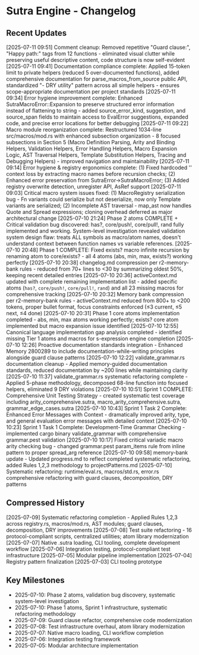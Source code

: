 # Sutra Engine - Changelog

## Recent Updates

[2025-07-11 09:51] Comment cleanup: Removed repetitive "Guard clause:", "Happy path:" tags from 12 functions - eliminated visual clutter while preserving useful descriptive content, code structure is now self-evident
[2025-07-11 09:41] Documentation compliance complete: Applied 15-token limit to private helpers (reduced 5 over-documented functions), added comprehensive documentation for parse_macros_from_source public API, standardized "- DRY utility" pattern across all simple helpers - ensures scope-appropriate documentation per project standards
[2025-07-11 09:34] Error hygiene improvement complete: Enhanced SutraMacroError::Expansion to preserve structured error information instead of flattening to string - added source_error_kind, suggestion, and source_span fields to maintain access to EvalError suggestions, expanded code, and precise error locations for better debugging
[2025-07-11 09:22] Macro module reorganization complete: Restructured 1034-line src/macros/mod.rs with enhanced subsection organization - 8 focused subsections in Section 5 (Macro Definition Parsing, Arity and Binding Helpers, Validation Helpers, Error Handling Helpers, Macro Expansion Logic, AST Traversal Helpers, Template Substitution Helpers, Tracing and Debugging Helpers) - improved navigation and maintainability
[2025-07-11 09:14] Error hygiene & registry ergonomics complete: (1) Fixed hardcoded '<unknown>' context loss by extracting macro names before recursion checks; (2) Enhanced error preservation from SutraError->SutraMacroError; (3) Added registry overwrite detection, unregister API, AsRef<Path> support
[2025-07-11 09:03] Critical macro system issues fixed: (1) MacroRegistry serialization bug - Fn variants could serialize but not deserialize, now only Template variants are serialized; (2) Incomplete AST traversal - map_ast now handles Quote and Spread expressions; cloning overhead deferred as major architectural change
[2025-07-10 21:24] Phase 2 atoms COMPLETE + Critical validation bug discovered: has?, core/push!, core/pull!, rand fully implemented and working. System-level investigation revealed validation system design flaw: treats ALL symbols as macro/atom names, doesn't understand context between function names vs variable references.
[2025-07-10 20:48] Phase 1 COMPLETE: Fixed exists? macro infinite recursion by renaming atom to core/exists? - all 4 atoms (abs, min, max, exists?) working perfectly
[2025-07-10 20:38] changelog.md compression per r2-memory-bank rules - reduced from 70+ lines to <30 by summarizing oldest 50%, keeping recent detailed entries
[2025-07-10 20:36] activeContext.md updated with complete remaining implementation list - added specific atoms (`has?`, `core/push!`, `core/pull!`, `rand`) and all 23 missing macros for comprehensive tracking
[2025-07-10 20:32] Memory bank compression per r2-memory-bank rules - activeContext.md reduced from 800+ to <200 tokens, proper bullet format, focus constraints enforced (≤3 current, ≤5 next, ≤4 done)
[2025-07-10 20:31] Phase 1 core atoms implementation completed - abs, min, max atoms working perfectly; exists? core atom implemented but macro expansion issue identified
[2025-07-10 12:55] Canonical language implementation gap analysis completed - identified missing Tier 1 atoms and macros for s-expression engine completion
[2025-07-10 12:26] Proactive documentation standards integration - Enhanced Memory 2800289 to include documentation-while-writing principles alongside guard clause patterns
[2025-07-10 12:22] validate_grammar.rs documentation cleanup - Applied memory-guided documentation standards, reduced documentation by ~200 lines while maintaining clarity
[2025-07-10 11:37] validate_grammar.rs systematic refactoring complete - Applied 5-phase methodology, decomposed 68-line function into focused helpers, eliminated 9 DRY violations
[2025-07-10 10:51] Sprint 1 COMPLETE: Comprehensive Unit Testing Strategy - created systematic test coverage including arity_comprehensive.sutra, macro_arity_comprehensive.sutra, grammar_edge_cases.sutra
[2025-07-10 10:43] Sprint 1 Task 2 Complete: Enhanced Error Messages with Context - dramatically improved arity, type, and general evaluation error messages with detailed context
[2025-07-10 10:23] Sprint 1 Task 1 Complete: Development-Time Grammar Checking - implemented cargo binary validate_grammar with comprehensive grammar.pest validation
[2025-07-10 10:17] Fixed critical variadic macro arity checking bug - changed grammar.pest param_items rule from inline pattern to proper spread_arg reference
[2025-07-10 09:58] memory-bank update - Updated progress.md to reflect completed systematic refactoring, added Rules 1,2,3 methodology to projectPatterns.md
[2025-07-10] Systematic refactoring: runtime/eval.rs, macros/std.rs, error.rs comprehensive refactoring with guard clauses, decomposition, DRY patterns

## Compressed History

[2025-07-09] Systematic refactoring completion - Applied Rules 1,2,3 across registry.rs, macros/mod.rs, AST modules; guard clauses, decomposition, DRY improvements
[2025-07-08] Test suite refactoring - 16 protocol-compliant scripts, centralized utilities; atom library modernization
[2025-07-07] Native .sutra loading, CLI tooling, complete development workflow
[2025-07-06] Integration testing, protocol-compliant test infrastructure
[2025-07-05] Modular pipeline implementation
[2025-07-04] Registry pattern finalization
[2025-07-03] CLI tooling prototype

## Key Milestones

- 2025-07-10: Phase 2 atoms, validation bug discovery, systematic system-level investigation
- 2025-07-10: Phase 1 atoms, Sprint 1 infrastructure, systematic refactoring methodology
- 2025-07-09: Guard clause refactor, comprehensive code modernization
- 2025-07-08: Test infrastructure overhaul, atom library modernization
- 2025-07-07: Native macro loading, CLI workflow completion
- 2025-07-06: Integration testing framework
- 2025-07-05: Modular architecture implementation
